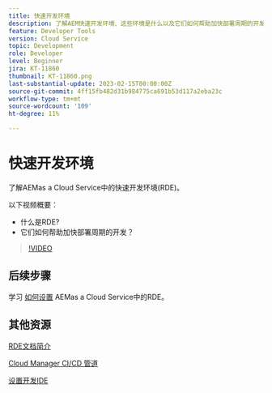 ```yaml
---
title: 快速开发环境
description: 了解AEM快速开发环境、这些环境是什么以及它们如何帮助加快部署周期的开发。
feature: Developer Tools
version: Cloud Service
topic: Development
role: Developer
level: Beginner
jira: KT-11860
thumbnail: KT-11860.png
last-substantial-update: 2023-02-15T00:00:00Z
source-git-commit: 4ff15fb482d31b984775ca691b53d117a2eba23c
workflow-type: tm+mt
source-wordcount: '109'
ht-degree: 11%

---
```



# 快速开发环境

了解AEMas a Cloud Service中的快速开发环境(RDE)。

以下视频概要：

- 什么是RDE?
- 它们如何帮助加快部署周期的开发？

>[!VIDEO](https://video.tv.adobe.com/v/3414128/?quality=12&learn=on)

## 后续步骤

学习 [如何设置](./how-to-setup.md) AEMas a Cloud Service中的RDE。

## 其他资源

[RDE文档简介](https://experienceleague.adobe.com/docs/experience-manager-cloud-service/content/implementing/developing/rapid-development-environments.html#introduction)

[Cloud Manager CI/CD 管道](https://experienceleague.adobe.com/docs/experience-manager-cloud-service/content/implementing/using-cloud-manager/cicd-pipelines/introduction-ci-cd-pipelines.html)

[设置开发IDE](https://experienceleague.adobe.com/docs/experience-manager-learn/cloud-service/local-development-environment-set-up/development-tools.html)
